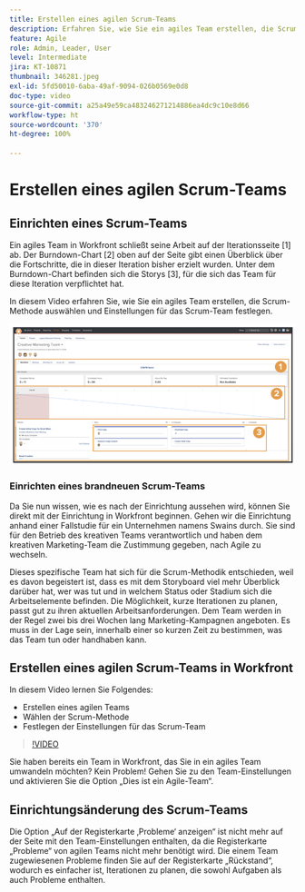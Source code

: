 ```yaml
---
title: Erstellen eines agilen Scrum-Teams
description: Erfahren Sie, wie Sie ein agiles Team erstellen, die Scrum-Methodik auswählen und Einstellungen für das Scrum-Team festlegen.
feature: Agile
role: Admin, Leader, User
level: Intermediate
jira: KT-10871
thumbnail: 346281.jpeg
exl-id: 5fd50010-6aba-49af-9094-026b0569e0d8
doc-type: video
source-git-commit: a25a49e59ca483246271214886ea4dc9c10e8d66
workflow-type: ht
source-wordcount: '370'
ht-degree: 100%

---
```


# Erstellen eines agilen Scrum-Teams

## Einrichten eines Scrum-Teams

Ein agiles Team in Workfront schließt seine Arbeit auf der Iterationsseite [1] ab. Der Burndown-Chart [2] oben auf der Seite gibt einen Überblick über die Fortschritte, die in dieser Iteration bisher erzielt wurden. Unter dem Burndown-Chart befinden sich die Storys [3], für die sich das Team für diese Iteration verpflichtet hat.

In diesem Video erfahren Sie, wie Sie ein agiles Team erstellen, die Scrum-Methode auswählen und Einstellungen für das Scrum-Team festlegen.

![Teams-Seite](assets/scrum-agile-team-page.png)

### Einrichten eines brandneuen Scrum-Teams

Da Sie nun wissen, wie es nach der Einrichtung aussehen wird, können Sie direkt mit der Einrichtung in Workfront beginnen. Gehen wir die Einrichtung anhand einer Fallstudie für ein Unternehmen namens Swains durch. Sie sind für den Betrieb des kreativen Teams verantwortlich und haben dem kreativen Marketing-Team die Zustimmung gegeben, nach Agile zu wechseln.


Dieses spezifische Team hat sich für die Scrum-Methodik entschieden, weil es davon begeistert ist, dass es mit dem Storyboard viel mehr Überblick darüber hat, wer was tut und in welchem Status oder Stadium sich die Arbeitselemente befinden. Die Möglichkeit, kurze Iterationen zu planen, passt gut zu ihren aktuellen Arbeitsanforderungen. Dem Team werden in der Regel zwei bis drei Wochen lang Marketing-Kampagnen angeboten. Es muss in der Lage sein, innerhalb einer so kurzen Zeit zu bestimmen, was das Team tun oder handhaben kann.

## Erstellen eines agilen Scrum-Teams in Workfront

In diesem Video lernen Sie Folgendes:

- Erstellen eines agilen Teams
- Wählen der Scrum-Methode
- Festlegen der Einstellungen für das Scrum-Team

>[!VIDEO](https://video.tv.adobe.com/v/346281/?quality=12&learn=on)

Sie haben bereits ein Team in Workfront, das Sie in ein agiles Team umwandeln möchten? Kein Problem! Gehen Sie zu den Team-Einstellungen und aktivieren Sie die Option „Dies ist ein Agile-Team“.



## Einrichtungsänderung des Scrum-Teams

Die Option „Auf der Registerkarte ‚Probleme‘ anzeigen“ ist nicht mehr auf der Seite mit den Team-Einstellungen enthalten, da die Registerkarte „Probleme“ von agilen Teams nicht mehr benötigt wird. Die einem Team zugewiesenen Probleme finden Sie auf der Registerkarte „Rückstand“, wodurch es einfacher ist, Iterationen zu planen, die sowohl Aufgaben als auch Probleme enthalten.
